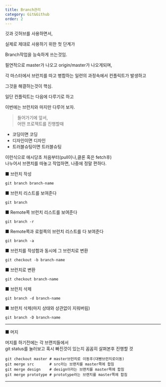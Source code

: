 ```yaml
---
title: Branch관리
category: Git&Github
order: 2
---
```


깃과 깃허브를 사용하면서,   

실제로 제대로 사용하기 위한 첫 단계가   

Branch작업을 능숙하게 쓰는것임.  

필연적으로 master가 나오고 origin/master가 나오게되며,  

각 마스터에서 브런치를 따고 병합하는 일련의 과정속에서 컨플릭트가 
발생하고  

그것을 해결하는것이 핵심.   

일단 컨플릭트는 다음에 다루기로 하고  

이번에는 브런치와 마지만 다루어 보자.  
>들어가기에 앞서,  
어떤 프로젝트를 진행할때  
- 코딩이면 코딩 
- 디자인이면 디자인
- 트러블슈팅이면 트러블슈팅  

이런식으로 애시당초 처음부터(pull이나,클론 혹은 fetch후)  
나누어서 브랜치를 따놓고 작업하면, 나중에 정말 편하다.



■ 브런치 작성
```git
git branch branch-name
```

■ 브런치 리스트를 보여준다
```git
git branch
```
■ Remote쪽 브런치 리스트를 보여준다
```git
git branch -r
```
■ Remote쪽과 로컬쪽의 브런치 리스트를 다 보여준다
```git
git branch -a
```

■ 브런치를 작성함과 동시에 그 브런치로 변환
```git
git checkout -b branch-name
```

■ 브런치로 변환
```git
git checkout branch-name
```

■ 브런치 삭제
```git
git branch -d branch-name
```

■ 브런치 삭제(마지 상태와 상관없이 지워버림)
```git
git branch -D branch-name
```

---
■ 머지

머지를 하기전에는 각 브랜치들에서  
git status를 눌러보고 혹시 빠진것이 있는지 꼼꼼히 살펴본후 진행할 것

```git
git checkout master # master브런치로 이동후(대빵브런치로이동)
git merge src       # src라는 브랜치를 master쪽에 합침
git merge design    # design이라는 브랜치를 master쪽에 합침
git merge prototype # prototype라는 브랜치를 master쪽에 합침
```

---